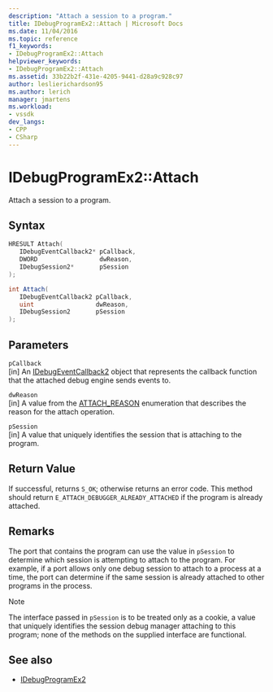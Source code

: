 ```yaml
---
description: "Attach a session to a program."
title: IDebugProgramEx2::Attach | Microsoft Docs
ms.date: 11/04/2016
ms.topic: reference
f1_keywords:
- IDebugProgramEx2::Attach
helpviewer_keywords:
- IDebugProgramEx2::Attach
ms.assetid: 33b22b2f-431e-4205-9441-d28a9c928c97
author: leslierichardson95
ms.author: lerich
manager: jmartens
ms.workload:
- vssdk
dev_langs:
- CPP
- CSharp
---
```

# IDebugProgramEx2::Attach
Attach a session to a program.

## Syntax

```cpp
HRESULT Attach( 
   IDebugEventCallback2* pCallback,
   DWORD                 dwReason,
   IDebugSession2*       pSession
);
```

```csharp
int Attach( 
   IDebugEventCallback2 pCallback,
   uint                 dwReason,
   IDebugSession2       pSession
);
```

## Parameters
`pCallback`\
[in] An [IDebugEventCallback2](../../../extensibility/debugger/reference/idebugeventcallback2.md) object that represents the callback function that the attached debug engine sends events to.

`dwReason`\
[in] A value from the [ATTACH_REASON](../../../extensibility/debugger/reference/attach-reason.md) enumeration that describes the reason for the attach operation.

`pSession`\
[in] A value that uniquely identifies the session that is attaching to the program.

## Return Value
 If successful, returns `S_OK`; otherwise returns an error code. This method should return `E_ATTACH_DEBUGGER_ALREADY_ATTACHED` if the program is already attached.

## Remarks
 The port that contains the program can use the value in `pSession` to determine which session is attempting to attach to the program. For example, if a port allows only one debug session to attach to a process at a time, the port can determine if the same session is already attached to other programs in the process.

> [!NOTE]
> The interface passed in `pSession` is to be treated only as a cookie, a value that uniquely identifies the session debug manager attaching to this program; none of the methods on the supplied interface are functional.

## See also
- [IDebugProgramEx2](../../../extensibility/debugger/reference/idebugprogramex2.md)
